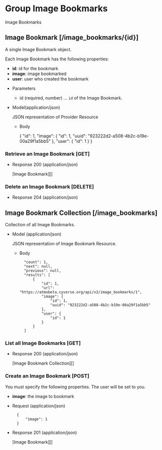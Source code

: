 # Group Image Bookmarks
Image Bookmarks

## Image Bookmark [/image_bookmarks/{id}]
A single Image Bookmark object.

Each Image Bookmark has the following properties:

- **id**: id for the bookmark
- **image**: image bookmarked
- **user**: user who created the bookmark

+ Parameters
    + id (required, number) ... `id` of the Image Bookmark.

+ Model(application/json)

    JSON representation of Provider Resource

    + Body

        {
            "id": 1,
            "image": {
                "id": 1,
                "uuid": "923222d2-a508-4b2c-b19e-00a29f1a5bb5"
            },
            "user": {
                "id": 1
            }
        }


### Retrieve an Image Bookmark [GET]
+ Response 200 (application/json)

    [Image Bookmark][]


### Delete an Image Bookmark [DELETE]
+ Response 204 (application/json)


## Image Bookmark Collection [/image_bookmarks]
Collection of all Image Bookmarks.

+ Model (application/json)

    JSON representation of Image Bookmark Resource.

    + Body

            "count": 1,
            "next": null,
            "previous": null,
            "results": [
                {
                    "id": 1,
                    "url": "https://atmobeta.cyverse.org/api/v2/image_bookmarks/1",
                    "image": {
                        "id": 1,
                        "uuid": "923222d2-a508-4b2c-b19e-00a29f1a5bb5"
                    },
                    "user": {
                        "id": 1
                    }
                }
            ]

### List all Image Bookmarks [GET]
+ Response 200 (application/json)

    [Image Bookmark Collection][]

### Create an Image Bookmark [POST]
You must specify the following properties. The user will be set to you.
- **image**: the image to bookmark

+ Request (application/json)

        {
            "image": 1
        }

+ Response 201 (application/json)

    [Image Bookmark][]
